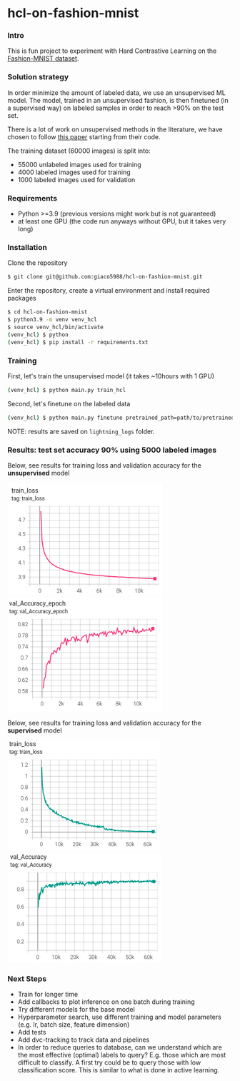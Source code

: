 # hcl-on-fashion-mnist

### Intro

This is fun project to experiment with Hard Contrastive Learning on the [Fashion-MNIST dataset](https://github.com/zalandoresearch/fashion-mnist).

### Solution strategy
In order minimize the amount of labeled data, we use an unsupervised ML model. The model, trained in an
unsupervised fashion, is then finetuned (in a supervised way) on labeled samples in order to reach >90% on the test set.

There is a lot of work on unsupervised methods in the literature, we have chosen to follow [this paper](https://arxiv.org/pdf/2010.04592.pdf) starting from their code.

The training dataset (60000 images) is split into:
* 55000 unlabeled images used for training
* 4000 labeled images used for training
* 1000 labeled images used for validation

### Requirements
* Python >=3.9 (previous versions might work but is not guaranteed)
* at least one GPU (the code run anyways without GPU, but it takes very long)

### Installation
Clone the repository
```bash
$ git clone git@github.com:giaco5988/hcl-on-fashion-mnist.git
```
Enter the repository, create a virtual environment and install required packages
```bash
$ cd hcl-on-fashion-mnist
$ python3.9 -m venv venv_hcl
$ source venv_hcl/bin/activate
(venv_hcl) $ python
(venv_hcl) $ pip install -r requirements.txt
```

### Training
First, let's train the unsupervised model (it takes ~10hours with 1 GPU)
```bash
(venv_hcl) $ python main.py train_hcl
```
Second, let's finetune on the labeled data
```bash
(venv_hcl) $ python main.py finetune pretrained_path=path/to/pretrained/model
```

NOTE: results are saved on `lightning_logs` folder.

### Results: test set accuracy 90% using 5000 labeled images

Below, see results for training loss and validation accuracy for the **unsupervised** model

![](https://github.com/giaco5988/hcl-on-fashion-mnist/blob/main/docs/Screenshot%20from%202021-10-05%2023-36-12.png)
![](https://github.com/giaco5988/hcl-on-fashion-mnist/blob/main/docs/Screenshot%20from%202021-10-05%2023-36-21.png)

Below, see results for training loss and validation accuracy for the **supervised** model

![](https://github.com/giaco5988/hcl-on-fashion-mnist/blob/main/docs/Screenshot%20from%202021-10-05%2023-37-40.png)
![](https://github.com/giaco5988/hcl-on-fashion-mnist/blob/main/docs/Screenshot%20from%202021-10-05%2023-37-34.png)

### Next Steps
* Train for longer time
* Add callbacks to plot inference on one batch during training
* Try different models for the base model
* Hyperparameter search, use different training and model parameters (e.g. lr, batch size, feature dimension)
* Add tests
* Add dvc-tracking to track data and pipelines
* In order to reduce queries to database, can we understand which are the most effective (optimal) labels to query?
E.g. those which are most difficult to classify. A first try could be to query those with low classification score.
This is similar to what is done in active learning.
